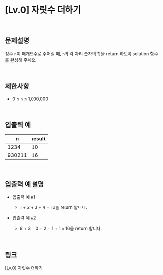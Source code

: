 # [Lv.0] 자릿수 더하기

<br>

## 문제설명
정수 `n`이 매개변수로 주어질 때, `n`의 각 자리 숫자의 합을 return 하도록 solution 함수를 완성해 주세요.

<br>

## 제한사항
- 0 ≤ `n` ≤ 1,000,000

<br>

## 입출력 예
| n | result |
|---|---|
| 1234 | 10 |
| 930211 | 16 |

<br>

## 입출력 예 설명
- 입출력 예 #1
    - 1 + 2 + 3 + 4 = 10을 return 합니다.

- 입출력 예 #2
    - 9 + 3 + 0 + 2 + 1 + 1 = 16을 return 합니다.

<br>

## 링크
[[Lv.0] 자릿수 더하기](https://school.programmers.co.kr/learn/courses/30/lessons/120906)
